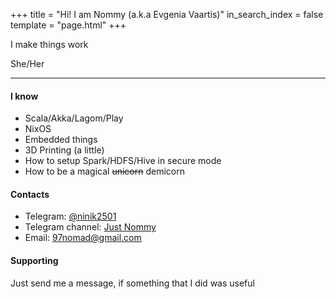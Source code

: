 +++
title = "Hi! I am Nommy (a.k.a Evgenia Vaartis)"
in_search_index = false
template = "page.html"
+++

I make things work

She/Her

---

#### I know

* Scala/Akka/Lagom/Play
* NixOS
* Embedded things
* 3D Printing (a little)
* How to setup Spark/HDFS/Hive in secure mode
* How to be a magical ~~unicorn~~ demicorn

#### Contacts

* Telegram: [@ninik2501](https://t.me/ninik2501)
* Telegram channel: [Just Nommy](https://t.me/nommy_maid)
* Email: [97nomad@gmail.com](mailto:97nomad@gmail.com)

#### Supporting

Just send me a message, if something that I did was useful
